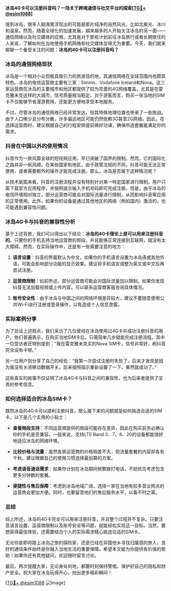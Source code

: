**冰岛4G卡可以注册抖音吗？一场关于跨境通信与社交平台的探索[[TG💪+ @esim1088](https://t.me/s/esim1088)]**

提到冰岛，很多人脑海里浮现出的可能是那片纯净的自然风光，比如北极光、冰川和温泉。然而，随着全球化的加速发展，越来越多的人开始关注冰岛的另一面——通信网络以及社交媒体的应用。尤其是对于那些计划前往冰岛旅行或者长期居住的人来说，了解如何在当地使用手机网络和社交媒体显得尤为重要。今天，我们就来聊聊一个备受关注的问题：**冰岛的4G卡可以注册抖音吗？**

### 冰岛的通信网络现状

冰岛是一个相对小众但极具吸引力的旅游目的地，其通信网络在全球范围内也颇具特色。冰岛的电信运营商主要有三家：Siminn、Vodafone Iceland和Nova。这三家运营商在冰岛的主要城市和地区都提供了较为完善的4G网络覆盖，尤其是在雷克雅未克这样的大城市，信号质量相当稳定。对于游客而言，购买一张当地的SIM卡不仅能够节省漫游费用，还能更方便地享受本地服务。

不过，尽管冰岛的通信网络已经非常发达，但其特殊地理位置也带来了一些挑战。由于人口稀少且分布分散，许多偏远地区可能仍然依赖3G甚至2G网络。因此，在选择运营商时，建议根据自己的行程安排提前做好功课，确保所选套餐能满足你的需求。

### 抖音在中国以外的使用情况

抖音作为一款风靡全球的短视频应用，早已突破了国界的限制。然而，它的国际化之路并非一帆风顺。在某些国家和地区，由于政策法规的不同，抖音可能无法正常使用，或者需要额外的操作才能完成注册。那么，冰岛是否属于这种情况呢？

从技术层面来看，抖音的注册流程并没有特别针对某一特定国家进行限制。用户只需下载官方应用程序，并按照提示输入手机号码即可完成注册。但是，由于冰岛的电信环境相对独立，部分运营商可能会对国际流量进行限制，从而影响抖音等应用的正常使用。此外，如果你的设备是通过其他地区的网络（例如国内）激活的，也可能遇到兼容性问题。

### 冰岛4G卡与抖音的兼容性分析

基于上述背景，我们可以得出以下结论：**冰岛的4G卡理论上是可以用来注册抖音的**。只要你的手机支持当地运营商的频段，并且能够正常连接到互联网，就没有太大障碍。然而，在实际操作中，还是有一些需要注意的地方：

1. **语言设置**：抖音的界面默认为中文，如果你的手机语言设置为冰岛语或其他外语，可能会影响部分功能的显示效果。建议将手机语言调整为英文或中文后再尝试注册。
   
2. **运营商限制**：如前所述，部分运营商可能会对国际流量加以限制。如果你发现抖音无法加载视频或上传内容，可以联系运营商客服咨询具体情况。

3. **账号安全性**：由于冰岛与中国之间的网络环境差异较大，建议不要随意使用公共Wi-Fi进行注册或登录操作，以免造成个人信息泄露。

### 实际案例分享

为了验证上述观点，我们采访了几位曾经在冰岛使用过4G卡并成功注册抖音的用户。他们普遍表示，在购买当地SIM卡后，只需简单几步就能完成注册流程。其中一位受访者还特别提到：“我在雷克雅未克买的Nova SIM卡，信号非常好，刷抖音完全没有卡顿。”

另一位用户则分享了自己的经验：“我第一次尝试注册时失败了，后来才发现是因为我没有关闭移动数据开关。后来按照指示重新设置了一下，果然就成功了。”

这些真实的故事不仅证明了冰岛4G卡与抖音之间的兼容性，也为后来者提供了宝贵的参考信息。

### 如何选择适合的冰岛SIM卡？

既然冰岛的4G卡可以顺利注册抖音，那么接下来的问题就是如何挑选合适的SIM卡。以下是几个实用的小贴士：

- **查看频段支持**：不同运营商提供的频段可能存在差异，因此在购买前务必确认你的手机是否兼容。一般来说，支持LTE Band 3、7、8、20的设备都能很好地适应冰岛的网络环境。
  
- **比较价格与流量**：虽然各家运营商的价格相差不大，但流量套餐的内容却各有千秋。建议根据自己的使用习惯选择最划算的方案。

- **考虑语音通话需求**：如果你计划在冰岛期间频繁拨打电话，不妨优先考虑包含更多分钟数的套餐。

- **便捷性与售后保障**：考虑到冰岛地域广阔，选择一家在当地有较多营业网点的运营商会更加方便。同时，也要留意他们的售后服务水平，以备不时之需。

### 总结

综上所述，冰岛的4G卡完全可以用来注册抖音，并且整个过程并不复杂。只要注意语言设置、运营商限制以及账号安全等问题，就能轻松实现这一目标。当然，要想获得最佳体验，还需要结合个人的实际需求精心挑选合适的SIM卡。

无论你是即将踏上冰岛之旅的探险家，还是已经在异国他乡寻找归属感的旅人，良好的通信条件始终是你融入当地生活的重要保障。希望本文能为你提供有价值的帮助！如果你还有其他疑问，欢迎随时留言讨论。

最后，再次提醒大家，无论身处何地，都要时刻保持警惕，保护好自己的隐私和财产安全。祝大家在冰岛玩得开心，拍出更多精彩瞬间！

[[TG💪+ @esim1088](https://t.me/s/esim1088) ![Image](https://i.postimg.cc/4NQfJmqS/Snipaste-2025-05-13-00-14-12.png)]